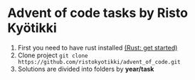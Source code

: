 # Advent of code tasks by Risto Kyötikki
<ol>
<li>First you need to have rust installed <a href="https://www.rust-lang.org/learn/get-started">(Rust: get started)</a></li>
<li>Clone project <code>git clone https://github.com/ristokyotikki/advent_of_code.git</code></li>
<li>Solutions are divided into folders by <b>year/task</b></li>
</ol>